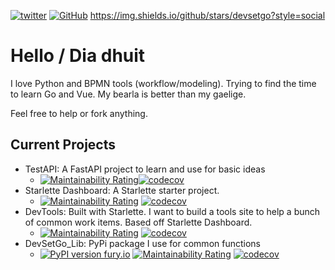 [![twitter](https://img.shields.io/twitter/follow/_devsetgo)](https://twitter.com/_devsetgo)
[![GitHub](https://img.shields.io/github/stars/devsetgo?style=social)](https://github.com/devsetgo?tab=repositories)
https://img.shields.io/github/stars/devsetgo?style=social
# Hello / Dia dhuit

I love Python and BPMN tools (workflow/modeling). Trying to find the time to learn Go and Vue. My bearla is better than my gaelige.

Feel free to help or fork anything.

## Current Projects
- TestAPI: A FastAPI project to learn and use for basic ideas
    - [![Maintainability Rating](https://sonarcloud.io/api/project_badges/measure?project=devsetgo_test-api&metric=sqale_rating)](https://sonarcloud.io/dashboard?id=devsetgo_test-api)[![codecov](https://codecov.io/gh/devsetgo/test-api/branch/master/graph/badge.svg)](https://codecov.io/gh/devsetgo/test-api)
- Starlette Dashboard: A Starlette starter project.
    - [![Maintainability Rating](https://sonarcloud.io/api/project_badges/measure?project=devsetgo_starlette-dashboard&metric=sqale_rating)](https://sonarcloud.io/dashboard?id=devsetgo_starlette-dashboard)
    [![codecov](https://codecov.io/gh/devsetgo/starlette-dashboard/branch/master/graph/badge.svg)](https://codecov.io/gh/devsetgo/starlette-dashboard)
- DevTools: Built with Starlette. I want to build a tools site to help a bunch of common work items. Based off Starlette Dashboard.
    - [![Maintainability Rating](https://sonarcloud.io/api/project_badges/measure?project=devsetgo_devtools&metric=sqale_rating)](https://sonarcloud.io/dashboard?id=devsetgo_devtools)
    [![codecov](https://codecov.io/gh/devsetgo/devtools/branch/master/graph/badge.svg)](https://codecov.io/gh/devsetgo/devtools)
- DevSetGo_Lib: PyPi package I use for common functions
    - [![PyPI version fury.io](https://badge.fury.io/py/devsetgo-lib.svg)](https://pypi.python.org/pypi/devsetgo-lib/) 
    [![Maintainability Rating](https://sonarcloud.io/api/project_badges/measure?project=devsetgo_dsg_lib&metric=sqale_rating)](https://sonarcloud.io/dashboard?id=devsetgo_dsg_lib)
    [![codecov](https://codecov.io/gh/devsetgo/dsg_lib/branch/master/graph/badge.svg)](https://codecov.io/gh/devsetgo/dsg_lib)
